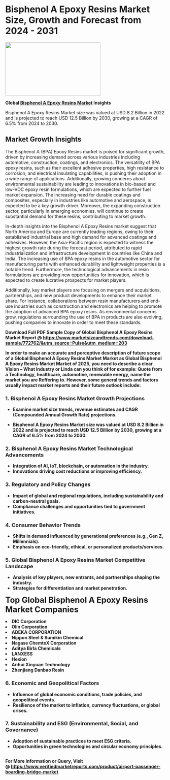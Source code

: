 <H1>Bisphenol A Epoxy Resins Market Size, Growth and Forecast from 2024 - 2031</H1><img class="aligncenter size-medium wp-image-584254" src="https://thirdeyenews.in/wp-content/uploads/2024/09/Global-Market-Research-300x168.jpeg" alt="" width="300" height="168" /><p><strong>Global&nbsp;<a href="https://www.marketsizeandtrends.com/download-sample/772762/&amp;utm_source=Pulse&amp;utm_medium=203">Bisphenol A Epoxy Resins Market</a> Insights</strong></p><p>Bisphenol A Epoxy Resins Market size was valued at USD 8.2 Billion in 2022 and is projected to reach USD 12.5 Billion by 2030, growing at a CAGR of 6.5% from 2024 to 2030.</p><p><h2>Market Growth Insights</h2> <p>The Bisphenol A (BPA) Epoxy Resins market is poised for significant growth, driven by increasing demand across various industries including automotive, construction, coatings, and electronics. The versatility of BPA epoxy resins, such as their excellent adhesive properties, high resistance to corrosion, and electrical insulating capabilities, is pushing their adoption in a wide range of applications. Additionally, growing concerns about environmental sustainability are leading to innovations in bio-based and low-VOC epoxy resin formulations, which are expected to further fuel market expansion. The increasing need for durable coatings and composites, especially in industries like automotive and aerospace, is expected to be a key growth driver. Moreover, the expanding construction sector, particularly in emerging economies, will continue to create substantial demand for these resins, contributing to market growth.</p> <p><strong></strong></p> <p>In-depth insights into the Bisphenol A Epoxy Resins market suggest that North America and Europe are currently leading regions, owing to their established industrial base and high demand for advanced coatings and adhesives. However, the Asia-Pacific region is expected to witness the highest growth rate during the forecast period, attributed to rapid industrialization and infrastructure development in countries like China and India. The increasing use of BPA epoxy resins in the automotive sector for manufacturing parts with enhanced durability and lightweight properties is a notable trend. Furthermore, the technological advancements in resin formulations are providing new opportunities for innovation, which is expected to create lucrative prospects for market players.</p> <p>Additionally, key market players are focusing on mergers and acquisitions, partnerships, and new product developments to enhance their market share. For instance, collaborations between resin manufacturers and end-use industries such as construction and electronics are helping to promote the adoption of advanced BPA epoxy resins. As environmental concerns grow, regulations surrounding the use of BPA in products are also evolving, pushing companies to innovate in order to meet these standards.</p> <p><strong></p><p><span class=""><strong>Download Full PDF Sample Copy of Global Bisphenol A Epoxy Resins Market Report</strong> @ <a href="https://www.marketsizeandtrends.com/download-sample/772762/&amp;utm_source=Pulse&amp;utm_medium=203" target="_blank">https://www.marketsizeandtrends.com/download-sample/772762/&amp;utm_source=Pulse&amp;utm_medium=203</a></span></p><p>In order to make an accurate and perceptive description of future scope of a Global&nbsp;Bisphenol A Epoxy Resins Market Market as Global&nbsp;Bisphenol A Epoxy Resins Market Market of 2025, you need to describe a clear Vision &ndash; What Industry or Linda can you think of for example: Quote from a Technology, healthcare, automotive, renewable energy, name the market you are Reffering to. However, some general trends and factors usually impact market reports and their future outlook include:</p><h3>1.&nbsp;<strong>Bisphenol A Epoxy Resins Market Growth Projections</strong></h3><ul><li>Examine market size trends, revenue estimates and CAGR (Compounded Annual Growth Rate) projections.</li><li><p>Bisphenol A Epoxy Resins Market size was valued at USD 8.2 Billion in 2022 and is projected to reach USD 12.5 Billion by 2030, growing at a CAGR of 6.5% from 2024 to 2030.</p></li></ul><h3>2.&nbsp;<strong>Bisphenol A Epoxy Resins Market Technological Advancements</strong></h3><ul><li>Integration of AI, IoT, blockchain, or automation in the industry.</li><li>Innovations driving cost reductions or improving efficiency.</li></ul><h3>3.&nbsp;<strong>Regulatory and Policy Changes</strong></h3><ul><li>Impact of global and regional regulations, including sustainability and carbon-neutral goals.</li><li>Compliance challenges and opportunities tied to government initiatives.</li></ul><h3>4.&nbsp;<strong>Consumer Behavior Trends</strong></h3><ul><li>Shifts in demand influenced by generational preferences (e.g., Gen Z, Millennials).</li><li>Emphasis on eco-friendly, ethical, or personalized products/services.</li></ul><h3>5.&nbsp;<strong>Global Bisphenol A Epoxy Resins Market Competitive Landscape</strong></h3><ul><li>Analysis of key players, new entrants, and partnerships shaping the industry.</li><li>Strategies for differentiation and market penetration.</li></ul><p data-pm-slice="1 1 []"><span style="color: inherit; font-family: inherit; font-size: 25px;">Top Global Bisphenol A Epoxy Resins Market Companies</span></p><div class="" data-test-id=""><p><li>DIC Corporation</li><li> Olin Corporation</li><li> ADEKA CORPORATION</li><li> Nippon Steel & Sumikin Chemical</li><li> Nagase ChemteX Corporation</li><li> Aditya Birla Chemicals</li><li> LANXESS</li><li> Hexion</li><li> Anhui Xinyuan Technology</li><li> Zhenjiang Danbao Resin</li></p></div><h3>6.&nbsp;<strong>Economic and Geopolitical Factors</strong></h3><ul><li>Influence of global economic conditions, trade policies, and geopolitical events.</li><li>Resilience of the market to inflation, currency fluctuations, or global crises.</li></ul><h3>7.&nbsp;<strong>Sustainability and ESG (Environmental, Social, and Governance)</strong></h3><ul><li>Adoption of sustainable practices to meet ESG criteria.</li><li>Opportunities in green technologies and circular economy principles.</li></ul><h2><strong style="font-size: 14px;">For More Information or Query, Visit @&nbsp;</strong><a style="background-color: #ffffff; font-size: 14px;" href="https://www.marketsizeandtrends.com/report/bisphenol-a-epoxy-resins-market/" target="_blank">https://www.verifiedmarketreports.com/product/airport-passenger-boarding-bridge-market</a></h2>
